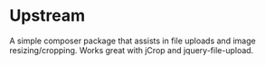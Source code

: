 Upstream
========

A simple composer package that assists in file uploads and image resizing/cropping. Works great with jCrop and jquery-file-upload.